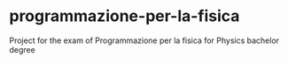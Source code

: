 # programmazione-per-la-fisica
Project for the exam of Programmazione per la fisica for Physics bachelor degree
